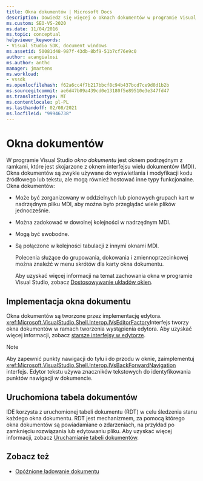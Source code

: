 ```yaml
---
title: Okna dokumentów | Microsoft Docs
description: Dowiedz się więcej o oknach dokumentów w programie Visual Studio, w tym o sposobach ich implementacji oraz sposobie śledzenia statusu uruchomionej tabeli dokumentu (RDT).
ms.custom: SEO-VS-2020
ms.date: 11/04/2016
ms.topic: conceptual
helpviewer_keywords:
- Visual Studio SDK, document windows
ms.assetid: 50081d48-987f-43db-8bf9-51b7cf76e9c0
author: acangialosi
ms.author: anthc
manager: jmartens
ms.workload:
- vssdk
ms.openlocfilehash: f62a6cc4f7b217bbcf8c94b437bcd7ce9d0d1b2b
ms.sourcegitcommit: ae6d47b09a439cd0e13180f5e89510e3e347fd47
ms.translationtype: MT
ms.contentlocale: pl-PL
ms.lasthandoff: 02/08/2021
ms.locfileid: "99946738"
---
```

# <a name="document-windows"></a>Okna dokumentów
W programie Visual Studio *okno dokumentu* jest oknem podrzędnym z ramkami, które jest skojarzone z oknem interfejsu wielu dokumentów (MDI). Okna dokumentów są zwykle używane do wyświetlania i modyfikacji kodu źródłowego lub tekstu, ale mogą również hostować inne typy funkcjonalne. Okna dokumentów:

- Może być zorganizowany w oddzielnych lub pionowych grupach kart w nadrzędnym pliku MDI, aby można było przeglądać wiele plików jednocześnie.

- Można zadokować w dowolnej kolejności w nadrzędnym MDI.

- Mogą być swobodne.

- Są połączone w kolejności tabulacji z innymi oknami MDI.

  Polecenia służące do grupowania, dokowania i zmiennoprzecinkowej można znaleźć w menu skrótów dla karty okna dokumentu.

  Aby uzyskać więcej informacji na temat zachowania okna w programie Visual Studio, zobacz [Dostosowywanie układów okien](../../ide/customizing-window-layouts-in-visual-studio.md).

## <a name="document-window-implementation"></a>Implementacja okna dokumentu
 Okna dokumentów są tworzone przez implementację edytora. <xref:Microsoft.VisualStudio.Shell.Interop.IVsEditorFactory>Interfejs tworzy okna dokumentów w ramach tworzenia wystąpienia edytora. Aby uzyskać więcej informacji, zobacz [starsze interfejsy w edytorze](/previous-versions/visualstudio/visual-studio-2015/extensibility/legacy-interfaces-in-the-editor?preserve-view=true&view=vs-2015).

> [!NOTE]
> Aby zapewnić punkty nawigacji do tyłu i do przodu w oknie, zaimplementuj <xref:Microsoft.VisualStudio.Shell.Interop.IVsBackForwardNavigation> interfejs. Edytor tekstu używa znaczników tekstowych do identyfikowania punktów nawigacji w dokumencie.

## <a name="the-running-document-table"></a>Uruchomiona tabela dokumentów
 IDE korzysta z uruchomionej tabeli dokumentu (RDT) w celu śledzenia stanu każdego okna dokumentu. RDT jest mechanizmem, za pomocą którego okna dokumentów są powiadamiane o zdarzeniach, na przykład po zamknięciu rozwiązania lub edytowaniu pliku. Aby uzyskać więcej informacji, zobacz [Uruchamianie tabeli dokumentów](../../extensibility/internals/running-document-table.md).

## <a name="see-also"></a>Zobacz też
- [Opóźnione ładowanie dokumentu](../../extensibility/internals/delayed-document-loading.md)

